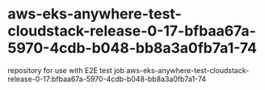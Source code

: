# aws-eks-anywhere-test-cloudstack-release-0-17-bfbaa67a-5970-4cdb-b048-bb8a3a0fb7a1-74
repository for use with E2E test job aws-eks-anywhere-test-cloudstack-release-0-17:bfbaa67a-5970-4cdb-b048-bb8a3a0fb7a1-74
